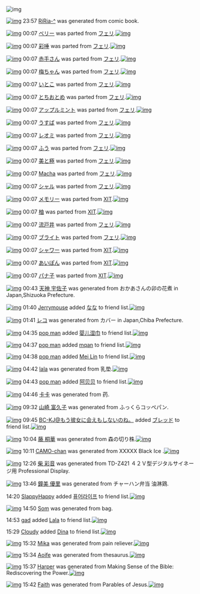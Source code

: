 ![img](http://gdrive-cdn.herokuapp.com/537b65a5bc09f0000721dda7/512px-barcode.png)

[![img](http://www.deviantsart.com/221s8bt.png)](http://www.barcodekanojo.com/kanojo/3192804/RiRia-%5E) 23:57 [RiRia-^](http://www.barcodekanojo.com/kanojo/3192804/RiRia-%5E) was generated from comic book.

[![img](http://www.deviantsart.com/1g6an9n.png)](http://www.barcodekanojo.com/kanojo/2906243/%E3%83%99%E3%83%AA%E3%83%BC) 00:07 [ベリー](http://www.barcodekanojo.com/kanojo/2906243/%E3%83%99%E3%83%AA%E3%83%BC) was parted from [フェリ](http://www.barcodekanojo.com/kanojo/2906243/%E3%83%99%E3%83%AA%E3%83%BC).[![img](http://www.deviantsart.com/2ekpk5a.jpeg)](http://www.barcodekanojo.com/user/12204/%E3%83%95%E3%82%A7%E3%83%AA) 

[![img](http://www.deviantsart.com/1ir1d59.png)](http://www.barcodekanojo.com/kanojo/2485084/%E5%BD%A9%E5%94%BE) 00:07 [彩唾](http://www.barcodekanojo.com/kanojo/2485084/%E5%BD%A9%E5%94%BE) was parted from [フェリ](http://www.barcodekanojo.com/kanojo/2485084/%E5%BD%A9%E5%94%BE).[![img](http://www.deviantsart.com/2ekpk5a.jpeg)](http://www.barcodekanojo.com/user/12204/%E3%83%95%E3%82%A7%E3%83%AA) 

[![img](http://www.deviantsart.com/1segv7u.png)](http://www.barcodekanojo.com/kanojo/2706471/%E8%B5%A4%E6%89%8B%E3%81%95%E3%82%93) 00:07 [赤手さん](http://www.barcodekanojo.com/kanojo/2706471/%E8%B5%A4%E6%89%8B%E3%81%95%E3%82%93) was parted from [フェリ](http://www.barcodekanojo.com/kanojo/2706471/%E8%B5%A4%E6%89%8B%E3%81%95%E3%82%93).[![img](http://www.deviantsart.com/2ekpk5a.jpeg)](http://www.barcodekanojo.com/user/12204/%E3%83%95%E3%82%A7%E3%83%AA) 

[![img](http://www.deviantsart.com/1hsn7ae.png)](http://www.barcodekanojo.com/kanojo/1289528/%E6%A2%85%E3%81%A1%E3%82%83%E3%82%93) 00:07 [梅ちゃん](http://www.barcodekanojo.com/kanojo/1289528/%E6%A2%85%E3%81%A1%E3%82%83%E3%82%93) was parted from [フェリ](http://www.barcodekanojo.com/kanojo/1289528/%E6%A2%85%E3%81%A1%E3%82%83%E3%82%93).[![img](http://www.deviantsart.com/2ekpk5a.jpeg)](http://www.barcodekanojo.com/user/12204/%E3%83%95%E3%82%A7%E3%83%AA) 

[![img](http://www.deviantsart.com/12q8m9l.png)](http://www.barcodekanojo.com/kanojo/41138/%E3%81%84%E3%81%A8%E3%81%93) 00:07 [いとこ](http://www.barcodekanojo.com/kanojo/41138/%E3%81%84%E3%81%A8%E3%81%93) was parted from [フェリ](http://www.barcodekanojo.com/kanojo/41138/%E3%81%84%E3%81%A8%E3%81%93).[![img](http://www.deviantsart.com/2ekpk5a.jpeg)](http://www.barcodekanojo.com/user/12204/%E3%83%95%E3%82%A7%E3%83%AA) 

[![img](http://www.deviantsart.com/215lanu.png)](http://www.barcodekanojo.com/kanojo/484471/%E3%81%A8%E3%81%A1%E3%81%8A%E3%81%A8%E3%82%81) 00:07 [とちおとめ](http://www.barcodekanojo.com/kanojo/484471/%E3%81%A8%E3%81%A1%E3%81%8A%E3%81%A8%E3%82%81) was parted from [フェリ](http://www.barcodekanojo.com/kanojo/484471/%E3%81%A8%E3%81%A1%E3%81%8A%E3%81%A8%E3%82%81).[![img](http://www.deviantsart.com/2ekpk5a.jpeg)](http://www.barcodekanojo.com/user/12204/%E3%83%95%E3%82%A7%E3%83%AA) 

[![img](http://www.deviantsart.com/11j43jp.png)](http://www.barcodekanojo.com/kanojo/68502/%E3%82%A2%E3%83%83%E3%83%97%E3%83%AB%E3%83%9F%E3%83%B3%E3%83%88) 00:07 [アップルミント](http://www.barcodekanojo.com/kanojo/68502/%E3%82%A2%E3%83%83%E3%83%97%E3%83%AB%E3%83%9F%E3%83%B3%E3%83%88) was parted from [フェリ](http://www.barcodekanojo.com/kanojo/68502/%E3%82%A2%E3%83%83%E3%83%97%E3%83%AB%E3%83%9F%E3%83%B3%E3%83%88).[![img](http://www.deviantsart.com/2ekpk5a.jpeg)](http://www.barcodekanojo.com/user/12204/%E3%83%95%E3%82%A7%E3%83%AA) 

[![img](http://www.deviantsart.com/1krvc5j.png)](http://www.barcodekanojo.com/kanojo/1715092/%E3%81%86%E3%81%99%E3%81%B0) 00:07 [うすば](http://www.barcodekanojo.com/kanojo/1715092/%E3%81%86%E3%81%99%E3%81%B0) was parted from [フェリ](http://www.barcodekanojo.com/kanojo/1715092/%E3%81%86%E3%81%99%E3%81%B0).[![img](http://www.deviantsart.com/2ekpk5a.jpeg)](http://www.barcodekanojo.com/user/12204/%E3%83%95%E3%82%A7%E3%83%AA) 

[![img](http://www.deviantsart.com/2997muc.png)](http://www.barcodekanojo.com/kanojo/2078050/%E3%83%AC%E3%82%AA%E3%83%9F) 00:07 [レオミ](http://www.barcodekanojo.com/kanojo/2078050/%E3%83%AC%E3%82%AA%E3%83%9F) was parted from [フェリ](http://www.barcodekanojo.com/kanojo/2078050/%E3%83%AC%E3%82%AA%E3%83%9F).[![img](http://www.deviantsart.com/2ekpk5a.jpeg)](http://www.barcodekanojo.com/user/12204/%E3%83%95%E3%82%A7%E3%83%AA) 

[![img](http://www.deviantsart.com/3t2ar8s.png)](http://www.barcodekanojo.com/kanojo/2105973/%E3%81%B5%E3%81%86) 00:07 [ふう](http://www.barcodekanojo.com/kanojo/2105973/%E3%81%B5%E3%81%86) was parted from [フェリ](http://www.barcodekanojo.com/kanojo/2105973/%E3%81%B5%E3%81%86).[![img](http://www.deviantsart.com/2ekpk5a.jpeg)](http://www.barcodekanojo.com/user/12204/%E3%83%95%E3%82%A7%E3%83%AA) 

[![img](http://www.deviantsart.com/3ls3c22.png)](http://www.barcodekanojo.com/kanojo/2205887/%E7%BE%8E%E3%81%A8%E6%A5%B5) 00:07 [美と極](http://www.barcodekanojo.com/kanojo/2205887/%E7%BE%8E%E3%81%A8%E6%A5%B5) was parted from [フェリ](http://www.barcodekanojo.com/kanojo/2205887/%E7%BE%8E%E3%81%A8%E6%A5%B5).[![img](http://www.deviantsart.com/2ekpk5a.jpeg)](http://www.barcodekanojo.com/user/12204/%E3%83%95%E3%82%A7%E3%83%AA) 

[![img](http://www.deviantsart.com/3g1uj85.png)](http://www.barcodekanojo.com/kanojo/2927894/Macha) 00:07 [Macha](http://www.barcodekanojo.com/kanojo/2927894/Macha) was parted from [フェリ](http://www.barcodekanojo.com/kanojo/2927894/Macha).[![img](http://www.deviantsart.com/2ekpk5a.jpeg)](http://www.barcodekanojo.com/user/12204/%E3%83%95%E3%82%A7%E3%83%AA) 

[![img](http://www.deviantsart.com/3of8ouv.png)](http://www.barcodekanojo.com/kanojo/2329049/%E3%82%B7%E3%83%A3%E3%83%AB) 00:07 [シャル](http://www.barcodekanojo.com/kanojo/2329049/%E3%82%B7%E3%83%A3%E3%83%AB) was parted from [フェリ](http://www.barcodekanojo.com/kanojo/2329049/%E3%82%B7%E3%83%A3%E3%83%AB).[![img](http://www.deviantsart.com/2ekpk5a.jpeg)](http://www.barcodekanojo.com/user/12204/%E3%83%95%E3%82%A7%E3%83%AA) 

[![img](http://www.deviantsart.com/38ao0t4.png)](http://www.barcodekanojo.com/kanojo/1671108/%E3%83%A1%E3%83%A2%E3%83%AA%E3%83%BC) 00:07 [メモリー](http://www.barcodekanojo.com/kanojo/1671108/%E3%83%A1%E3%83%A2%E3%83%AA%E3%83%BC) was parted from [XIT](http://www.barcodekanojo.com/kanojo/1671108/%E3%83%A1%E3%83%A2%E3%83%AA%E3%83%BC).[![img](http://www.deviantsart.com/815jg6.jpeg)](http://www.barcodekanojo.com/user/209348/XIT) 

[![img](http://www.deviantsart.com/2r52f97.png)](http://www.barcodekanojo.com/kanojo/2291684/%E6%9F%9A) 00:07 [柚](http://www.barcodekanojo.com/kanojo/2291684/%E6%9F%9A) was parted from [XIT](http://www.barcodekanojo.com/kanojo/2291684/%E6%9F%9A).[![img](http://www.deviantsart.com/815jg6.jpeg)](http://www.barcodekanojo.com/user/209348/XIT) 

[![img](http://www.deviantsart.com/mrq511.png)](http://www.barcodekanojo.com/kanojo/2341150/%E6%B5%81%E6%88%B8%E4%BA%95) 00:07 [流戸井](http://www.barcodekanojo.com/kanojo/2341150/%E6%B5%81%E6%88%B8%E4%BA%95) was parted from [フェリ](http://www.barcodekanojo.com/kanojo/2341150/%E6%B5%81%E6%88%B8%E4%BA%95).[![img](http://www.deviantsart.com/2ekpk5a.jpeg)](http://www.barcodekanojo.com/user/12204/%E3%83%95%E3%82%A7%E3%83%AA) 

[![img](http://www.deviantsart.com/2hlda36.png)](http://www.barcodekanojo.com/kanojo/559576/%E3%83%96%E3%83%A9%E3%82%A4%E3%83%88) 00:07 [ブライト](http://www.barcodekanojo.com/kanojo/559576/%E3%83%96%E3%83%A9%E3%82%A4%E3%83%88) was parted from [フェリ](http://www.barcodekanojo.com/kanojo/559576/%E3%83%96%E3%83%A9%E3%82%A4%E3%83%88).[![img](http://www.deviantsart.com/2ekpk5a.jpeg)](http://www.barcodekanojo.com/user/12204/%E3%83%95%E3%82%A7%E3%83%AA) 

[![img](http://www.deviantsart.com/c1grdf.png)](http://www.barcodekanojo.com/kanojo/1325671/%E3%82%B7%E3%83%A3%E3%83%AF%E3%83%BC) 00:07 [シャワー](http://www.barcodekanojo.com/kanojo/1325671/%E3%82%B7%E3%83%A3%E3%83%AF%E3%83%BC) was parted from [XIT](http://www.barcodekanojo.com/kanojo/1325671/%E3%82%B7%E3%83%A3%E3%83%AF%E3%83%BC).[![img](http://www.deviantsart.com/815jg6.jpeg)](http://www.barcodekanojo.com/user/209348/XIT) 

[![img](http://www.deviantsart.com/3u19stv.png)](http://www.barcodekanojo.com/kanojo/2525685/%E3%81%82%E3%81%84%E3%81%BD%E3%82%93) 00:07 [あいぽん](http://www.barcodekanojo.com/kanojo/2525685/%E3%81%82%E3%81%84%E3%81%BD%E3%82%93) was parted from [XIT](http://www.barcodekanojo.com/kanojo/2525685/%E3%81%82%E3%81%84%E3%81%BD%E3%82%93).[![img](http://www.deviantsart.com/815jg6.jpeg)](http://www.barcodekanojo.com/user/209348/XIT) 

[![img](http://www.deviantsart.com/3e82rr7.png)](http://www.barcodekanojo.com/kanojo/1765023/%E3%83%91%E3%83%8A%E5%AD%90) 00:07 [パナ子](http://www.barcodekanojo.com/kanojo/1765023/%E3%83%91%E3%83%8A%E5%AD%90) was parted from [XIT](http://www.barcodekanojo.com/kanojo/1765023/%E3%83%91%E3%83%8A%E5%AD%90).[![img](http://www.deviantsart.com/815jg6.jpeg)](http://www.barcodekanojo.com/user/209348/XIT) 

[![img](http://www.deviantsart.com/2m3f63r.png)](http://www.barcodekanojo.com/kanojo/3192805/%E5%A4%A9%E7%A5%9E%20%E5%AE%87%E4%BD%90%E5%AD%90) 00:43 [天神 宇佐子](http://www.barcodekanojo.com/kanojo/3192805/%E5%A4%A9%E7%A5%9E%20%E5%AE%87%E4%BD%90%E5%AD%90) was generated from おかあさんの卯の花煮 in Japan,Shizuoka Prefecture.

[![img](http://www.deviantsart.com/3v33gp3.jpeg)](http://www.barcodekanojo.com/user/245002/Jerrymouse) 01:40 [Jerrymouse](http://www.barcodekanojo.com/user/245002/Jerrymouse) added [なな](http://www.barcodekanojo.com/kanojo/13278/%E3%81%AA%E3%81%AA) to friend list.[![img](http://www.deviantsart.com/189n8i4.png)](http://www.barcodekanojo.com/kanojo/13278/%E3%81%AA%E3%81%AA) 

[![img](http://www.deviantsart.com/1oshv0q.png)](http://www.barcodekanojo.com/kanojo/3192806/%E3%83%AC%E3%82%B3) 01:41 [レコ](http://www.barcodekanojo.com/kanojo/3192806/%E3%83%AC%E3%82%B3) was generated from カバー in Japan,Chiba Prefecture.

[![img](http://www.deviantsart.com/rg5lu5.jpeg)](http://www.barcodekanojo.com/user/500231/pop%20man) 04:35 [pop man](http://www.barcodekanojo.com/user/500231/pop%20man) added [婴儿湿巾](http://www.barcodekanojo.com/kanojo/2195652/%E5%A9%B4%E5%84%BF%E6%B9%BF%E5%B7%BE) to friend list.[![img](http://www.deviantsart.com/2isvknq.png)](http://www.barcodekanojo.com/kanojo/2195652/%E5%A9%B4%E5%84%BF%E6%B9%BF%E5%B7%BE) 

[![img](http://www.deviantsart.com/rg5lu5.jpeg)](http://www.barcodekanojo.com/user/500231/pop%20man) 04:37 [pop man](http://www.barcodekanojo.com/user/500231/pop%20man) added [mqan](http://www.barcodekanojo.com/kanojo/2718180/mqan) to friend list.[![img](http://www.deviantsart.com/1ampe3p.png)](http://www.barcodekanojo.com/kanojo/2718180/mqan) 

[![img](http://www.deviantsart.com/rg5lu5.jpeg)](http://www.barcodekanojo.com/user/500231/pop%20man) 04:38 [pop man](http://www.barcodekanojo.com/user/500231/pop%20man) added [Mei Lin](http://www.barcodekanojo.com/kanojo/1223143/Mei%20Lin) to friend list.[![img](http://www.deviantsart.com/2uhevea.png)](http://www.barcodekanojo.com/kanojo/1223143/Mei%20Lin) 

[![img](http://www.deviantsart.com/14qumau.png)](http://www.barcodekanojo.com/kanojo/3192807/lala) 04:42 [lala](http://www.barcodekanojo.com/kanojo/3192807/lala) was generated from 乳垫.[![img](http://www.deviantsart.com/3k8cerr.jpeg)](http://www.barcodekanojo.com/product_images/barcode/6018308/1424288522/%E4%B9%B3%E5%9E%AB.jpg) 

[![img](http://www.deviantsart.com/rg5lu5.jpeg)](http://www.barcodekanojo.com/user/500231/pop%20man) 04:43 [pop man](http://www.barcodekanojo.com/user/500231/pop%20man) added [阿贝贝](http://www.barcodekanojo.com/kanojo/1764873/%E9%98%BF%E8%B4%9D%E8%B4%9D) to friend list.[![img](http://www.deviantsart.com/1c113ig.png)](http://www.barcodekanojo.com/kanojo/1764873/%E9%98%BF%E8%B4%9D%E8%B4%9D) 

[![img](http://www.deviantsart.com/10ha0nc.png)](http://www.barcodekanojo.com/kanojo/3192808/%E5%8D%A1%E5%8D%A1) 04:46 [卡卡](http://www.barcodekanojo.com/kanojo/3192808/%E5%8D%A1%E5%8D%A1) was generated from 药.

[![img](http://www.deviantsart.com/2iqae29.png)](http://www.barcodekanojo.com/kanojo/3192809/%E5%B1%B1%E5%B4%8E%20%E5%AF%8C%E4%B9%85%E5%AD%90) 09:32 [山崎 富久子](http://www.barcodekanojo.com/kanojo/3192809/%E5%B1%B1%E5%B4%8E%20%E5%AF%8C%E4%B9%85%E5%AD%90) was generated from ふっくらコッペパン.

[![img](http://www.deviantsart.com/2l905sv.jpeg)](http://www.barcodekanojo.com/user/276669/BC-KJ%40%E3%82%82%E3%81%86%E5%BD%BC%E5%A5%B3%E3%81%AB%E4%BC%9A%E3%81%88%E3%82%82%E3%81%97%E3%81%AA%E3%81%84%E3%81%AE%E3%81%AD%E3%80%82) 09:45 [BC-KJ@もう彼女に会えもしないのね。](http://www.barcodekanojo.com/user/276669/BC-KJ%40%E3%82%82%E3%81%86%E5%BD%BC%E5%A5%B3%E3%81%AB%E4%BC%9A%E3%81%88%E3%82%82%E3%81%97%E3%81%AA%E3%81%84%E3%81%AE%E3%81%AD%E3%80%82) added [ブレッド](http://www.barcodekanojo.com/kanojo/18304/%E3%83%96%E3%83%AC%E3%83%83%E3%83%89) to friend list.[![img](http://www.deviantsart.com/kc6ci7.png)](http://www.barcodekanojo.com/kanojo/18304/%E3%83%96%E3%83%AC%E3%83%83%E3%83%89) 

[![img](http://www.deviantsart.com/2peaqb9.png)](http://www.barcodekanojo.com/kanojo/3192810/%E8%97%A4%20%E6%A1%90%E8%8F%AF) 10:04 [藤 桐華](http://www.barcodekanojo.com/kanojo/3192810/%E8%97%A4%20%E6%A1%90%E8%8F%AF) was generated from 森の切り株.[![img](http://www.deviantsart.com/1iao5nj.jpeg)](http://www.barcodekanojo.com/product_images/barcode/3714522/1331434230/50x50x,PE6,PA3,PAE,PE3,P81,PAE,PE5,P88,P87,PE3,P82,P8A,PE6,PA0,PAA.jpg,qw=88,ah=88.pagespeed.ic.De_DALkquN.jpg) 

[![img](http://www.deviantsart.com/2nnl0u2.png)](http://www.barcodekanojo.com/kanojo/3192811/CAMO-chan) 10:11 [CAMO-chan](http://www.barcodekanojo.com/kanojo/3192811/CAMO-chan) was generated from XXXXX Black Ice .[![img](http://www.deviantsart.com/1akt5js.jpeg)](http://www.barcodekanojo.com/product_images/barcode/6018313/1424308220/XXXXX%20Black%20Ice%20.jpg) 

[![img](http://www.deviantsart.com/sd9afa.png)](http://www.barcodekanojo.com/kanojo/3192812/%E6%9F%B4%20%E5%BD%A9%E9%9F%B3) 12:26 [柴 彩音](http://www.barcodekanojo.com/kanojo/3192812/%E6%9F%B4%20%E5%BD%A9%E9%9F%B3) was generated from TD-Z421 ４２Ｖ型デジタルサイネージ用 Professional Display.

[![img](http://www.deviantsart.com/1r39amp.png)](http://www.barcodekanojo.com/kanojo/3192813/%E9%90%98%E7%BE%8E%20%E5%84%AA%E9%87%8C) 13:46 [鐘美 優里](http://www.barcodekanojo.com/kanojo/3192813/%E9%90%98%E7%BE%8E%20%E5%84%AA%E9%87%8C) was generated from チャーハン弁当 油淋鶏.

14:20 [SlappyHappy](http://www.barcodekanojo.com/user/500236/SlappyHappy) added [퓨어라이프](http://www.barcodekanojo.com/kanojo/2962543/%ED%93%A8%EC%96%B4%EB%9D%BC%EC%9D%B4%ED%94%84) to friend list.[![img](http://www.deviantsart.com/1bchmu.png)](http://www.barcodekanojo.com/kanojo/2962543/%ED%93%A8%EC%96%B4%EB%9D%BC%EC%9D%B4%ED%94%84) 

[![img](http://www.deviantsart.com/q871nv.png)](http://www.barcodekanojo.com/kanojo/3192814/Som) 14:50 [Som](http://www.barcodekanojo.com/kanojo/3192814/Som) was generated from bag.

14:53 [gad](http://www.barcodekanojo.com/user/500237/gad) added [Lala](http://www.barcodekanojo.com/kanojo/2231677/Lala) to friend list.[![img](http://www.deviantsart.com/33ubo0g.png)](http://www.barcodekanojo.com/kanojo/2231677/Lala) 

15:29 [Cloudy](http://www.barcodekanojo.com/user/500238/Cloudy) added [Dina](http://www.barcodekanojo.com/kanojo/2599523/Dina) to friend list.[![img](http://www.deviantsart.com/1ndc0vn.png)](http://www.barcodekanojo.com/kanojo/2599523/Dina) 

[![img](http://www.deviantsart.com/2ala8pn.png)](http://www.barcodekanojo.com/kanojo/3192815/Mika) 15:32 [Mika](http://www.barcodekanojo.com/kanojo/3192815/Mika) was generated from pain reliever.[![img](http://www.deviantsart.com/2flru8o.jpeg)](http://www.barcodekanojo.com/product_images/barcode/6018320/1424327469/pain%20reliever.jpg) 

[![img](http://www.deviantsart.com/1jes5a1.png)](http://www.barcodekanojo.com/kanojo/3192816/Aoife) 15:34 [Aoife](http://www.barcodekanojo.com/kanojo/3192816/Aoife) was generated from thesaurus.[![img](http://www.deviantsart.com/29thmo6.jpeg)](http://www.barcodekanojo.com/product_images/barcode/6018321/1424327640/50x50xthesaurus.jpg,qw=88,ah=88.pagespeed.ic.CAyB-EX5s1.jpg) 

[![img](http://www.deviantsart.com/2frcf2g.png)](http://www.barcodekanojo.com/kanojo/3192817/Harper) 15:37 [Harper](http://www.barcodekanojo.com/kanojo/3192817/Harper) was generated from Making Sense of the Bible: Rediscovering the Power.[![img](http://www.deviantsart.com/1og9vr1.jpeg)](http://www.barcodekanojo.com/product_images/barcode/6018322/1424327781/Making%20Sense%20of%20the%20Bible%3A%20Rediscovering%20the%20Power.jpg) 

[![img](http://www.deviantsart.com/2l0f9bt.png)](http://www.barcodekanojo.com/kanojo/3192818/Faith) 15:42 [Faith](http://www.barcodekanojo.com/kanojo/3192818/Faith) was generated from Parables of Jesus.[![img](http://www.deviantsart.com/25qa8a1.jpeg)](http://www.barcodekanojo.com/product_images/barcode/6018323/1424328078/50x50xParables,P20of,P20Jesus.jpg,qw=88,ah=88.pagespeed.ic.sx45W-URhI.jpg) 


